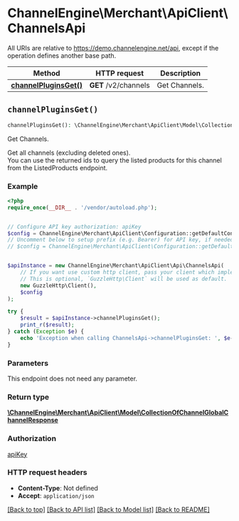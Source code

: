 # ChannelEngine\Merchant\ApiClient\ChannelsApi

All URIs are relative to https://demo.channelengine.net/api, except if the operation defines another base path.

| Method | HTTP request | Description |
| ------------- | ------------- | ------------- |
| [**channelPluginsGet()**](ChannelsApi.md#channelPluginsGet) | **GET** /v2/channels | Get Channels. |


## `channelPluginsGet()`

```php
channelPluginsGet(): \ChannelEngine\Merchant\ApiClient\Model\CollectionOfChannelGlobalChannelResponse
```

Get Channels.

Get all channels (excluding deleted ones).<br />You can use the returned ids to query the listed products for this channel from the ListedProducts endpoint.

### Example

```php
<?php
require_once(__DIR__ . '/vendor/autoload.php');


// Configure API key authorization: apiKey
$config = ChannelEngine\Merchant\ApiClient\Configuration::getDefaultConfiguration()->setApiKey('apikey', 'YOUR_API_KEY');
// Uncomment below to setup prefix (e.g. Bearer) for API key, if needed
// $config = ChannelEngine\Merchant\ApiClient\Configuration::getDefaultConfiguration()->setApiKeyPrefix('apikey', 'Bearer');


$apiInstance = new ChannelEngine\Merchant\ApiClient\Api\ChannelsApi(
    // If you want use custom http client, pass your client which implements `GuzzleHttp\ClientInterface`.
    // This is optional, `GuzzleHttp\Client` will be used as default.
    new GuzzleHttp\Client(),
    $config
);

try {
    $result = $apiInstance->channelPluginsGet();
    print_r($result);
} catch (Exception $e) {
    echo 'Exception when calling ChannelsApi->channelPluginsGet: ', $e->getMessage(), PHP_EOL;
}
```

### Parameters

This endpoint does not need any parameter.

### Return type

[**\ChannelEngine\Merchant\ApiClient\Model\CollectionOfChannelGlobalChannelResponse**](../Model/CollectionOfChannelGlobalChannelResponse.md)

### Authorization

[apiKey](../../README.md#apiKey)

### HTTP request headers

- **Content-Type**: Not defined
- **Accept**: `application/json`

[[Back to top]](#) [[Back to API list]](../../README.md#endpoints)
[[Back to Model list]](../../README.md#models)
[[Back to README]](../../README.md)
